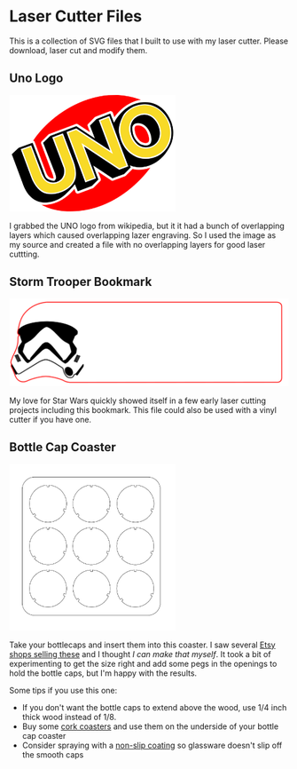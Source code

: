 # Laser Cutter Files

This is a collection of SVG files that I built to use with my laser cutter. Please download, laser cut and modify them.

## Uno Logo

<img src="uno-logo.svg" width="300" alt="UNO Logo">

I grabbed the UNO logo from wikipedia, but it it had a bunch of overlapping layers which caused overlapping lazer engraving. So I used the image as my source and created a file with no overlapping layers for good laser cuttting.

## Storm Trooper Bookmark

<img src="storm-trooper-bookmark.svg" width="600" alt="Storm Trooper Bookmark">

My love for Star Wars quickly showed itself in a few early laser cutting projects including this bookmark. This file could also be used with a vinyl cutter if you have one.

## Bottle Cap Coaster

<img src="bottle-cap-coaster.svg" width="300" alt="Bottle Cap Coaster">

Take your bottlecaps and insert them into this coaster. I saw several [Etsy shops selling these](https://www.etsy.com/search?q=bottle%20cap%20coaster) and I thought *I can make that myself*. It took a bit of experimenting to get the size right and add some pegs in the openings to hold the bottle caps, but I'm happy with the results.

Some tips if you use this one:
* If you don't want the bottle caps to extend above the wood, use 1/4 inch thick wood instead of 1/8.
* Buy some [cork coasters](https://www.hobbylobby.com/crafts-hobbies/wood-crafts-blank-surfaces/cork-boards/square-cork-coasters---6-pack/p/80913345) and use them on the underside of your bottle cap coaster
* Consider spraying with a [non-slip coating](https://www.amazon.com/Odif-43602-Grippy-Non-Slip-Coating/dp/B07PNRR717) so glassware doesn't slip off the smooth caps
